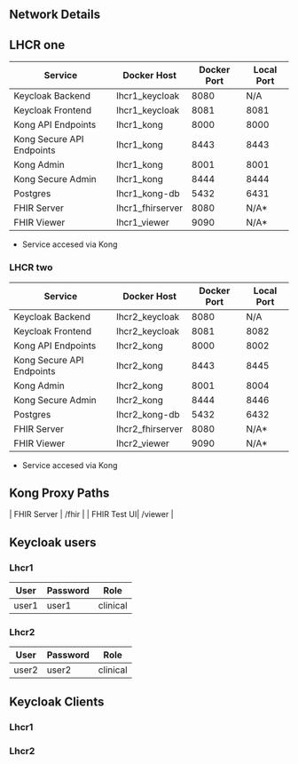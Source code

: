 ## Network Details 

## LHCR one

| Service | Docker Host | Docker Port | Local Port|
|---------|-------------|-------------|-----------|
| Keycloak Backend | lhcr1_keycloak | 8080 | N/A|
| Keycloak Frontend | lhcr1_keycloak | 8081 | 8081|  
| Kong API Endpoints | lhcr1_kong | 8000 | 8000 | 
| Kong Secure API Endpoints | lhcr1_kong | 8443 | 8443 |
| Kong Admin | lhcr1_kong | 8001 | 8001|
| Kong Secure Admin | lhcr1_kong | 8444 | 8444 |
| Postgres   | lhcr1_kong-db | 5432 | 6431|
| FHIR Server| lhcr1_fhirserver | 8080 | N/A* |
| FHIR Viewer | lhcr1_viewer | 9090 | N/A* |

* Service accesed via Kong

### LHCR two

| Service | Docker Host | Docker Port | Local Port|
|---------|-------------|-------------|-----------|
| Keycloak Backend | lhcr2_keycloak | 8080 | N/A| 
| Keycloak Frontend | lhcr2_keycloak | 8081 | 8082| 
| Kong API Endpoints | lhcr2_kong | 8000 | 8002|
| Kong Secure API Endpoints | lhcr2_kong | 8443 | 8445|
| Kong Admin | lhcr2_kong | 8001 | 8004 |
| Kong Secure Admin | lhcr2_kong | 8444 | 8446 |
| Postgres   | lhcr2_kong-db | 5432 | 6432 |
| FHIR Server| lhcr2_fhirserver | 8080 | N/A* |
| FHIR Viewer | lhcr2_viewer | 9090 | N/A* |

* Service accesed via Kong

## Kong Proxy Paths

| FHIR Server | /fhir |
| FHIR Test UI| /viewer |

## Keycloak users

### Lhcr1

| User | Password | Role
|------|----------|-----
| user1| user1    | clinical

### Lhcr2

| User | Password | Role
|------|----------|-----
| user2| user2    | clinical

## Keycloak Clients

### Lhcr1

### Lhcr2

